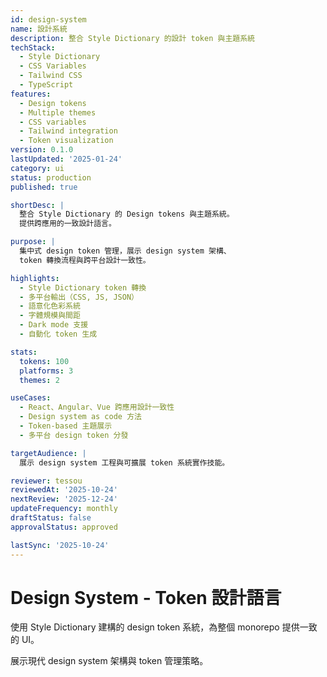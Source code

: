```yaml
---
id: design-system
name: 設計系統
description: 整合 Style Dictionary 的設計 token 與主題系統
techStack:
  - Style Dictionary
  - CSS Variables
  - Tailwind CSS
  - TypeScript
features:
  - Design tokens
  - Multiple themes
  - CSS variables
  - Tailwind integration
  - Token visualization
version: 0.1.0
lastUpdated: '2025-01-24'
category: ui
status: production
published: true

shortDesc: |
  整合 Style Dictionary 的 Design tokens 與主題系統。
  提供跨應用的一致設計語言。

purpose: |
  集中式 design token 管理，展示 design system 架構、
  token 轉換流程與跨平台設計一致性。

highlights:
  - Style Dictionary token 轉換
  - 多平台輸出（CSS, JS, JSON）
  - 語意化色彩系統
  - 字體規模與間距
  - Dark mode 支援
  - 自動化 token 生成

stats:
  tokens: 100
  platforms: 3
  themes: 2

useCases:
  - React、Angular、Vue 跨應用設計一致性
  - Design system as code 方法
  - Token-based 主題展示
  - 多平台 design token 分發

targetAudience: |
  展示 design system 工程與可擴展 token 系統實作技能。

reviewer: tessou
reviewedAt: '2025-10-24'
nextReview: '2025-12-24'
updateFrequency: monthly
draftStatus: false
approvalStatus: approved

lastSync: '2025-10-24'
---
```


# Design System - Token 設計語言

使用 Style Dictionary 建構的 design token 系統，為整個 monorepo 提供一致的 UI。

展示現代 design system 架構與 token 管理策略。

